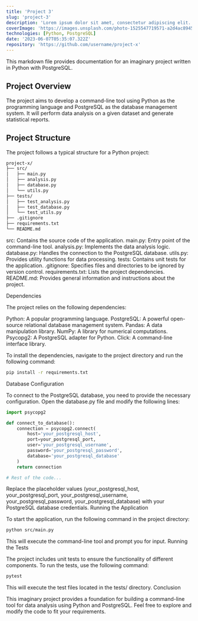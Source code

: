 ```yaml
---
title: 'Project 3'
slug: 'project-3'
description: 'Lorem ipsum dolor sit amet, consectetur adipiscing elit. Nullam non diam nec magna interdum sollicitudin.'
coverImage: 'https://images.unsplash.com/photo-1525547719571-a2d4ac8945e2?ixlib=rb-4.0.3&ixid=M3wxMjA3fDB8MHxwaG90by1wYWdlfHx8fGVufDB8fHx8fA%3D%3D&auto=format&fit=crop&w=928&q=80'
technologies: [Python, PostgreSQL]
date: '2023-06-07T05:35:07.322Z'
repository: 'https://github.com/username/project-x'
---
```


This markdown file provides documentation for an imaginary project written in Python with PostgreSQL.

## Project Overview

The project aims to develop a command-line tool using Python as the programming language and PostgreSQL as the database management system. It will perform data analysis on a given dataset and generate statistical reports.

## Project Structure

The project follows a typical structure for a Python project:

```bash
project-x/
├── src/
│   ├── main.py
│   ├── analysis.py
│   ├── database.py
│   └── utils.py
├── tests/
│   ├── test_analysis.py
│   ├── test_database.py
│   └── test_utils.py
├── .gitignore
├── requirements.txt
└── README.md
```

src: Contains the source code of the application.
    main.py: Entry point of the command-line tool.
    analysis.py: Implements the data analysis logic.
    database.py: Handles the connection to the PostgreSQL database.
    utils.py: Provides utility functions for data processing.
tests: Contains unit tests for the application.
.gitignore: Specifies files and directories to be ignored by version control.
requirements.txt: Lists the project dependencies.
README.md: Provides general information and instructions about the project.

Dependencies

The project relies on the following dependencies:

Python: A popular programming language.
PostgreSQL: A powerful open-source relational database management system.
Pandas: A data manipulation library.
NumPy: A library for numerical computations.
Psycopg2: A PostgreSQL adapter for Python.
Click: A command-line interface library.

To install the dependencies, navigate to the project directory and run the following command:

```bash
pip install -r requirements.txt
```

Database Configuration

To connect to the PostgreSQL database, you need to provide the necessary configuration. Open the database.py file and modify the following lines:

```python
import psycopg2

def connect_to_database():
    connection = psycopg2.connect(
        host='your_postgresql_host',
        port=your_postgresql_port,
        user='your_postgresql_username',
        password='your_postgresql_password',
        database='your_postgresql_database'
    )
    return connection

# Rest of the code...
```

Replace the placeholder values (your_postgresql_host, your_postgresql_port, your_postgresql_username, your_postgresql_password, your_postgresql_database) with your PostgreSQL database credentials.
Running the Application

To start the application, run the following command in the project directory:

```bash
python src/main.py
```

This will execute the command-line tool and prompt you for input.
Running the Tests

The project includes unit tests to ensure the functionality of different components. To run the tests, use the following command:

```bash
pytest
```

This will execute the test files located in the tests/ directory.
Conclusion

This imaginary project provides a foundation for building a command-line tool for data analysis using Python and PostgreSQL. Feel free to explore and modify the code to fit your requirements.
